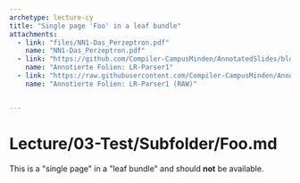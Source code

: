 ```yaml
---
archetype: lecture-cy
title: "Single page 'Foo' in a leaf bundle"
attachments:
  - link: "files/NN1-Das_Perzeptron.pdf"
    name: "NN1-Das_Perzeptron.pdf"
  - link: "https://github.com/Compiler-CampusMinden/AnnotatedSlides/blob/master/lr-parser1.ann.ma.pdf"
    name: "Annotierte Folien: LR-Parser1"
  - link: "https://raw.githubusercontent.com/Compiler-CampusMinden/AnnotatedSlides/master/lr-parser1.ann.ma.pdf"
    name: "Annotierte Folien: LR-Parser1 (RAW)"


---
```



# Lecture/03-Test/Subfolder/Foo.md

This is a "single page" in a "leaf bundle" and should **not** be available.
